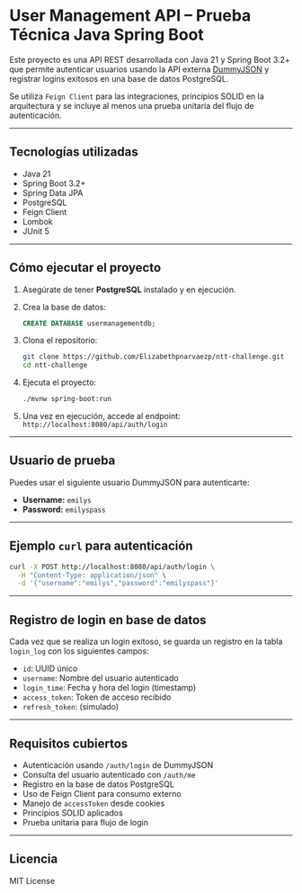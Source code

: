 # User Management API – Prueba Técnica Java Spring Boot

Este proyecto es una API REST desarrollada con Java 21 y Spring Boot 3.2+ que permite autenticar usuarios usando la API externa [DummyJSON](https://dummyjson.com) y registrar logins exitosos en una base de datos PostgreSQL.

Se utiliza `Feign Client` para las integraciones, principios SOLID en la arquitectura y se incluye al menos una prueba unitaria del flujo de autenticación.

---

## Tecnologías utilizadas

- Java 21
- Spring Boot 3.2+
- Spring Data JPA
- PostgreSQL
- Feign Client
- Lombok
- JUnit 5

---

## Cómo ejecutar el proyecto

1. Asegúrate de tener **PostgreSQL** instalado y en ejecución.
2. Crea la base de datos:

   ```sql
   CREATE DATABASE usermanagementdb;
   ```

3. Clona el repositorio:

   ```bash
   git clone https://github.com/Elizabethpnarvaezp/ntt-challenge.git
   cd ntt-challenge
   ```

4. Ejecuta el proyecto:

   ```bash
   ./mvnw spring-boot:run
   ```

5. Una vez en ejecución, accede al endpoint:  
   `http://localhost:8080/api/auth/login`

---

## Usuario de prueba

Puedes usar el siguiente usuario DummyJSON para autenticarte:

- **Username:** `emilys`
- **Password:** `emilyspass`

---

## Ejemplo `curl` para autenticación

```bash
curl -X POST http://localhost:8080/api/auth/login \
  -H "Content-Type: application/json" \
  -d '{"username":"emilys","password":"emilyspass"}'
```

---

## Registro de login en base de datos

Cada vez que se realiza un login exitoso, se guarda un registro en la tabla `login_log` con los siguientes campos:

- `id`: UUID único
- `username`: Nombre del usuario autenticado
- `login_time`: Fecha y hora del login (timestamp)
- `access_token`: Token de acceso recibido
- `refresh_token`: (simulado)

---

## Requisitos cubiertos

-  Autenticación usando `/auth/login` de DummyJSON
-  Consulta del usuario autenticado con `/auth/me`
-  Registro en la base de datos PostgreSQL
-  Uso de Feign Client para consumo externo
-  Manejo de `accessToken` desde cookies
-  Principios SOLID aplicados
-  Prueba unitaria para flujo de login

---

## Licencia

MIT License
